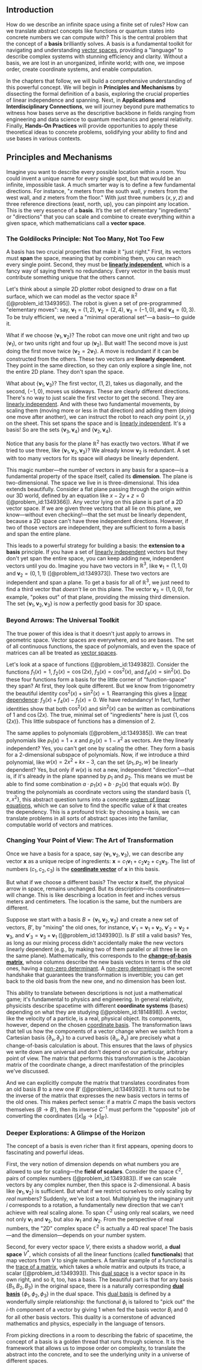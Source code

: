 ## Introduction
How do we describe an infinite space using a finite set of rules? How can we translate abstract concepts like functions or quantum states into concrete numbers we can compute with? This is the central problem that the concept of a **basis** brilliantly solves. A basis is a fundamental toolkit for navigating and understanding [vector spaces](@article_id:136343), providing a "language" to describe complex systems with stunning efficiency and clarity. Without a basis, we are lost in an unorganized, infinite world; with one, we impose order, create coordinate systems, and enable computation.

In the chapters that follow, we will build a comprehensive understanding of this powerful concept. We will begin in **Principles and Mechanisms** by dissecting the formal definition of a basis, exploring the crucial properties of linear independence and spanning. Next, in **Applications and Interdisciplinary Connections**, we will journey beyond pure mathematics to witness how bases serve as the descriptive backbone in fields ranging from engineering and data science to quantum mechanics and general relativity. Finally, **Hands-On Practices** will provide opportunities to apply these theoretical ideas to concrete problems, solidifying your ability to find and use bases in various contexts.

## Principles and Mechanisms

Imagine you want to describe every possible location within a room. You could invent a unique name for every single spot, but that would be an infinite, impossible task. A much smarter way is to define a few fundamental directions. For instance, "_x_ meters from the south wall, _y_ meters from the west wall, and _z_ meters from the floor." With just three numbers $(x, y, z)$ and three reference directions (east, north, up), you can pinpoint any location. This is the very essence of a **basis**. It’s the set of elementary "ingredients" or "directions" that you can scale and combine to create everything within a given space, which mathematicians call a **vector space**.

### The Goldilocks Principle: Not Too Many, Not Too Few

A basis has two crucial properties that make it "just right." First, its vectors must **span** the space, meaning that by combining them, you can reach every single point. Second, they must be **[linearly independent](@article_id:147713)**, which is a fancy way of saying there’s no redundancy. Every vector in the basis must contribute something unique that the others cannot.

Let's think about a simple 2D plotter robot designed to draw on a flat surface, which we can model as the vector space $\mathbb{R}^2$ ([@problem_id:1349395]). The robot is given a set of pre-programmed "elementary moves": say, $\mathbf{v}_1 = (1, 2)$, $\mathbf{v}_2 = (2, 4)$, $\mathbf{v}_3 = (-1, 0)$, and $\mathbf{v}_4 = (0, 3)$. To be truly efficient, we need a "minimal operational set"—a basis—to guide it.

What if we choose $\{\mathbf{v}_1, \mathbf{v}_2\}$? The robot can move one unit right and two up ($\mathbf{v}_1$), or two units right and four up ($\mathbf{v}_2$). But wait! The second move is just doing the first move twice ($\mathbf{v}_2 = 2\mathbf{v}_1$). A move is redundant if it can be constructed from the others. These two vectors are **linearly dependent**. They point in the same direction, so they can only explore a single line, not the entire 2D plane. They don't span the space.

What about $\{\mathbf{v}_1, \mathbf{v}_3\}$? The first vector, $(1, 2)$, takes us diagonally, and the second, $(-1, 0)$, moves us sideways. These are clearly different directions. There's no way to just scale the first vector to get the second. They are [linearly independent](@article_id:147713). And with these two fundamental movements, by scaling them (moving more or less in that direction) and adding them (doing one move after another), we can instruct the robot to reach *any* point $(x, y)$ on the sheet. This set spans the space and is [linearly independent](@article_id:147713). It's a basis! So are the sets $\{\mathbf{v}_3, \mathbf{v}_4\}$ and $\{\mathbf{v}_2, \mathbf{v}_4\}$.

Notice that any basis for the plane $\mathbb{R}^2$ has exactly two vectors. What if we tried to use three, like $\{\mathbf{v}_1, \mathbf{v}_2, \mathbf{v}_3\}$? We already know $\mathbf{v}_2$ is redundant. A set with too many vectors for its space will *always* be linearly dependent.

This magic number—the number of vectors in any basis for a space—is a fundamental property of the space itself, called its **dimension**. The plane is two-dimensional. The space we live in is three-dimensional. This idea extends beautifully. Consider a flat plane passing through the origin within our 3D world, defined by an equation like $x - 2y + z = 0$ ([@problem_id:1349366]). Any vector lying on this plane is part of a 2D vector space. If we are given three vectors that all lie on this plane, we know—without even checking!—that the set must be linearly dependent, because a 2D space can't have three independent directions. However, if two of those vectors are independent, they are sufficient to form a basis and span the entire plane.

This leads to a powerful strategy for building a basis: the **extension to a basis** principle. If you have a set of [linearly independent](@article_id:147713) vectors but they don't yet span the entire space, you can keep adding new, independent vectors until you do. Imagine you have two vectors in $\mathbb{R}^3$, like $\mathbf{v}_1 = (1, 1, 0)$ and $\mathbf{v}_2 = (0, 1, 1)$ ([@problem_id:1349373]). These two vectors are independent and span a plane. To get a basis for all of $\mathbb{R}^3$, we just need to find a third vector that *doesn't* lie on this plane. The vector $\mathbf{v}_3 = (1, 0, 0)$, for example, "pokes out" of that plane, providing the missing third dimension. The set $\{\mathbf{v}_1, \mathbf{v}_2, \mathbf{v}_3\}$ is now a perfectly good basis for 3D space.

### Beyond Arrows: The Universal Toolkit

The true power of this idea is that it doesn't just apply to arrows in geometric space. Vector spaces are everywhere, and so are bases. The set of all continuous functions, the space of polynomials, and even the space of matrices can all be treated as [vector spaces](@article_id:136343).

Let's look at a space of functions ([@problem_id:1349382]). Consider the functions $f_1(x) = 1$, $f_2(x) = \cos(2x)$, $f_3(x) = \cos^2(x)$, and $f_4(x) = \sin^2(x)$. Do these four functions form a basis for the little corner of "function-space" they span? At first, they look quite different. But we know from trigonometry the beautiful identity $\cos^2(x) + \sin^2(x) = 1$. Rearranging this gives a [linear dependence](@article_id:149144): $f_3(x) + f_4(x) - f_1(x) = 0$. We have redundancy! In fact, further identities show that both $\cos^2(x)$ and $\sin^2(x)$ can be written as combinations of $1$ and $\cos(2x)$. The true, minimal set of "ingredients" here is just $\{1, \cos(2x)\}$. This little subspace of functions has a dimension of 2.

The same applies to polynomials ([@problem_id:1349385]). We can treat polynomials like $p_1(x) = 1+x$ and $p_2(x) = 1-x^2$ as vectors. Are they linearly independent? Yes, you can't get one by scaling the other. They form a basis for a 2-dimensional subspace of polynomials. Now, if we introduce a third polynomial, like $w(x) = 2x^2 + kx - 3$, can the set $\{p_1, p_2, w\}$ be linearly dependent? Yes, but only if $w(x)$ is not a new, independent "direction"—that is, if it's already in the plane spanned by $p_1$ and $p_2$. This means we must be able to find some combination $a \cdot p_1(x) + b \cdot p_2(x)$ that equals $w(x)$. By treating the polynomials as coordinate vectors using the standard basis $\{1, x, x^2\}$, this abstract question turns into a concrete [system of linear equations](@article_id:139922), which we can solve to find the specific value of $k$ that creates the dependency. This is a profound trick: by choosing a basis, we can translate problems in all sorts of abstract spaces into the familiar, computable world of vectors and matrices.

### Changing Your Point of View: The Art of Transformation

Once we have a basis for a space, say $\{\mathbf{v}_1, \mathbf{v}_2, \mathbf{v}_3\}$, we can describe any vector $\mathbf{x}$ as a unique recipe of ingredients: $\mathbf{x} = c_1\mathbf{v}_1 + c_2\mathbf{v}_2 + c_3\mathbf{v}_3$. The list of numbers $(c_1, c_2, c_3)$ is the **[coordinate vector](@article_id:152825)** of $\mathbf{x}$ in this basis.

But what if we choose a different basis? The vector $\mathbf{x}$ itself, the physical arrow in space, remains unchanged. But its description—its coordinates—will change. This is like describing a location in feet and inches versus meters and centimeters. The location is the same, but the numbers are different.

Suppose we start with a basis $B = \{\mathbf{v}_1, \mathbf{v}_2, \mathbf{v}_3\}$ and create a new set of vectors, $B'$, by "mixing" the old ones, for instance, $\mathbf{v}'_1 = \mathbf{v}_1 + \mathbf{v}_2$, $\mathbf{v}'_2 = \mathbf{v}_2 + \mathbf{v}_3$, and $\mathbf{v}'_3 = \mathbf{v}_3 + \mathbf{v}_1$ ([@problem_id:1349390]). Is $B'$ still a valid basis? Yes, as long as our mixing process didn't accidentally make the new vectors linearly dependent (e.g., by making two of them parallel or all three lie on the same plane). Mathematically, this corresponds to the **[change-of-basis matrix](@article_id:183986)**, whose columns describe the new basis vectors in terms of the old ones, having a [non-zero determinant](@article_id:153416). A [non-zero determinant](@article_id:153416) is the secret handshake that guarantees the transformation is invertible; you can get back to the old basis from the new one, and no dimension has been lost.

This ability to translate between descriptions is not just a mathematical game; it's fundamental to physics and engineering. In general relativity, physicists describe spacetime with different **coordinate systems** (bases) depending on what they are studying ([@problem_id:1814898]). A vector, like the velocity of a particle, is a real, physical object. Its components, however, depend on the chosen [coordinate basis](@article_id:269655). The transformation laws that tell us how the components of a vector change when we switch from a Cartesian basis $\{\partial_x, \partial_y\}$ to a curved basis $\{\partial_u, \partial_v\}$ are precisely what a change-of-basis calculation is about. This ensures that the laws of physics we write down are universal and don't depend on our particular, arbitrary point of view. The matrix that performs this transformation is the Jacobian matrix of the coordinate change, a direct manifestation of the principles we've discussed.

And we can explicitly compute the matrix that translates coordinates from an old basis $B$ to a new one $B'$ ([@problem_id:1349392]). It turns out to be the inverse of the matrix that expresses the new basis vectors in terms of the old ones. This makes perfect sense: if a matrix $C$ maps the basis vectors themselves ($B \to B'$), then its inverse $C^{-1}$ must perform the "opposite" job of converting the coordinates ($[x]_B \to [x]_{B'}$).

### Deeper Explorations: A Glimpse of the Horizon

The concept of a basis is even richer than it first appears, opening doors to fascinating and powerful ideas.

First, the very notion of dimension depends on what numbers you are allowed to use for scaling—the **field of scalars**. Consider the space $\mathbb{C}^2$, pairs of complex numbers ([@problem_id:1349383]). If we can scale vectors by any complex number, then this space is 2-dimensional. A basis like $\{\mathbf{v}_1, \mathbf{v}_2\}$ is sufficient. But what if we restrict ourselves to only scaling by *real* numbers? Suddenly, we've lost a tool. Multiplying by the imaginary unit $i$ corresponds to a rotation, a fundamentally new direction that we can't achieve with real scaling alone. To span $\mathbb{C}^2$ using only real scalars, we need not only $\mathbf{v}_1$ and $\mathbf{v}_2$, but also $i\mathbf{v}_1$ and $i\mathbf{v}_2$. From the perspective of real numbers, the "2D" complex space $\mathbb{C}^2$ is actually a 4D real space! The basis—and the dimension—depends on your number system.

Second, for every vector space $V$, there exists a shadow world, a **dual space** $V^*$, which consists of all the linear functions (called **functionals**) that map vectors from $V$ to single numbers. A familiar example of a functional is the [trace of a matrix](@article_id:139200), which takes a whole matrix and outputs its trace, a scalar ([@problem_id:1349393]). This [dual space](@article_id:146451) is a vector space in its own right, and so it, too, has a basis. The beautiful part is that for any basis $\{B_1, B_2, B_3\}$ in the original space, there is a naturally corresponding **[dual basis](@article_id:144582)** $\{\phi_1, \phi_2, \phi_3\}$ in the dual space. This [dual basis](@article_id:144582) is defined by a wonderfully simple relationship: the functional $\phi_i$ is tailored to "pick out" the $i$-th component of a vector by giving 1 when fed the basis vector $B_i$ and 0 for all other basis vectors. This duality is a cornerstone of advanced mathematics and physics, especially in the language of tensors.

From picking directions in a room to describing the fabric of spacetime, the concept of a basis is a golden thread that runs through science. It is the framework that allows us to impose order on complexity, to translate the abstract into the concrete, and to see the underlying unity in a universe of different spaces.